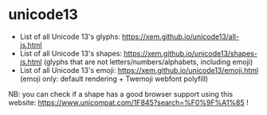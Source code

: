 # unicode13

- List of all Unicode 13's glyphs: https://xem.github.io/unicode13/all-js.html
- List of all Unicode 13's shapes: https://xem.github.io/unicode13/shapes-js.html (glyphs that are not letters/numbers/alphabets, including emoji)
- List of all Unicode 13's emoji: https://xem.github.io/unicode13/emoji.html (emoji only: default rendering + Twemoji webfont polyfill)

NB: you can check if a shape has a good browser support using this website: https://www.unicompat.com/1F845?search=%F0%9F%A1%85 !
